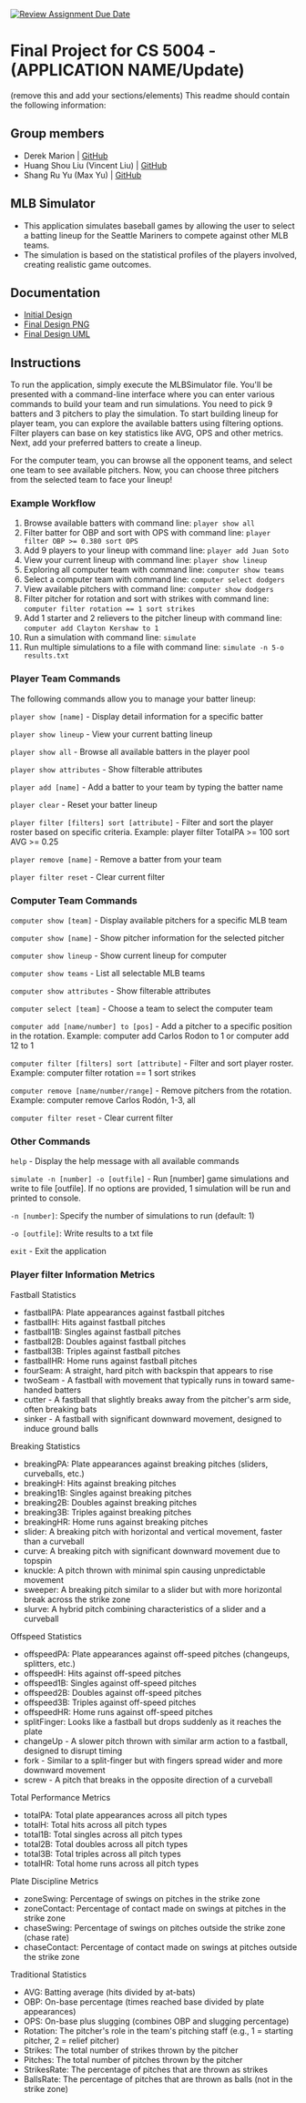[![Review Assignment Due Date](https://classroom.github.com/assets/deadline-readme-button-22041afd0340ce965d47ae6ef1cefeee28c7c493a6346c4f15d667ab976d596c.svg)](https://classroom.github.com/a/IE0ITl4j)

# Final Project for CS 5004 - (APPLICATION NAME/Update)

(remove this and add your sections/elements)
This readme should contain the following information:

## Group members

- Derek Marion | [GitHub](https://github.com/derekmarion)
- Huang Shou Liu (Vincent Liu) | [GitHub](https://github.com/VincentLiuGit)
- Shang Ru Yu (Max Yu) | [GitHub](https://github.com/ShangRuYu)

## MLB Simulator

- This application simulates baseball games by allowing the user to select a batting lineup for the Seattle Mariners to compete against other MLB teams.
- The simulation is based on the statistical profiles of the players involved, creating realistic game outcomes.


## Documentation

- [Initial Design](./DesignDocuments/InitialDesign.md)
- [Final Design PNG](./DesignDocuments/FinalDesign.png)
- [Final Design UML](./DesignDocuments/FinalDesign.uml)

## Instructions

To run the application, simply execute the MLBSimulator file. You'll be presented with a command-line interface where you can enter various commands to build your team and run simulations. You need to pick 9 batters and 3 pitchers to play the simulation. 
To start building lineup for player team, you can explore the available batters using filtering options. Filter players can base on key statistics like AVG, OPS and other metrics. Next, add your preferred batters to create a lineup.

For the computer team, you can browse all the opponent teams, and select one team to see available pitchers. Now, you can choose three pitchers from the selected team to face your lineup!

### Example Workflow

1. Browse available batters with command line: `player show all`
2. Filter batter for OBP and sort with OPS with command line: `player filter OBP >= 0.380 sort OPS`
3. Add 9 players to your lineup with command line: `player add Juan Soto`
4. View your current lineup with command line: `player show lineup`
5. Exploring all computer team with command line: `computer show teams`
6. Select a computer team with command line: `computer select dodgers`
7. View available pitchers with command line: `computer show dodgers`
8. Filter pitcher for rotation and sort with strikes with command line: `computer filter rotation == 1 sort strikes`
9. Add 1 starter and 2 relievers to the pitcher lineup with command line: `computer add Clayton Kershaw to 1`
10. Run a simulation with command line: `simulate`
11. Run multiple simulations to a file with command line: `simulate -n 5-o results.txt`


### Player Team Commands
The following commands allow you to manage your batter lineup:

`player show [name]` - Display detail information for a specific batter

`player show lineup` - View your current batting lineup

`player show all` - Browse all available batters in the player pool

`player show attributes` - Show filterable attributes

`player add [name]` - Add a batter to your team by typing the batter name

`player clear` - Reset your batter lineup

`player filter [filters] sort [attribute]` - Filter and sort the player roster based on specific criteria. Example: player filter TotalPA >= 100 sort AVG >= 0.25

`player remove [name]` - Remove a batter from your team

`player filter reset` - Clear current filter

### Computer Team Commands

`computer show [team]` - Display available pitchers for a specific MLB team

`computer show [name]` - Show pitcher information for the selected pitcher

`computer show lineup` - Show current lineup for computer

`computer show teams` - List all selectable MLB teams

`computer show attributes` - Show filterable attributes

`computer select [team]` - Choose a team to select the computer team

`computer add [name/number] to [pos]` - Add a pitcher to a specific position in the rotation. Example: computer add Carlos Rodon to 1 or computer add 12 to 1

`computer filter [filters] sort [attribute]` - Filter and sort player roster. Example: computer filter rotation == 1 sort strikes

`computer remove [name/number/range]` - Remove pitchers from the rotation. Example: computer remove Carlos Rodón, 1-3, all

`computer filter reset` - Clear current filter

### Other Commands

`help` - Display the help message with all available commands

`simulate -n [number] -o [outfile]` - Run [number] game simulations and write to file [outfile]. If no options are provided, 1 simulation will be run and printed to console.

`-n [number]`: Specify the number of simulations to run (default: 1)

`-o [outfile]`: Write results to a txt file

`exit` - Exit the application

### Player filter Information Metrics
Fastball Statistics

- fastballPA: Plate appearances against fastball pitches
- fastballH: Hits against fastball pitches
- fastball1B: Singles against fastball pitches
- fastball2B: Doubles against fastball pitches
- fastball3B: Triples against fastball pitches
- fastballHR: Home runs against fastball pitches
- fourSeam: A straight, hard pitch with backspin that appears to rise
- twoSeam - A fastball with movement that typically runs in toward same-handed batters
- cutter - A fastball that slightly breaks away from the pitcher's arm side, often breaking bats
- sinker - A fastball with significant downward movement, designed to induce ground balls

Breaking Statistics

- breakingPA: Plate appearances against breaking pitches (sliders, curveballs, etc.)
- breakingH: Hits against breaking pitches
- breaking1B: Singles against breaking pitches
- breaking2B: Doubles against breaking pitches
- breaking3B: Triples against breaking pitches
- breakingHR: Home runs against breaking pitches
- slider: A breaking pitch with horizontal and vertical movement, faster than a curveball
- curve: A breaking pitch with significant downward movement due to topspin
- knuckle: A pitch thrown with minimal spin causing unpredictable movement
- sweeper: A breaking pitch similar to a slider but with more horizontal break across the strike zone
- slurve: A hybrid pitch combining characteristics of a slider and a curveball

Offspeed Statistics

- offspeedPA: Plate appearances against off-speed pitches (changeups, splitters, etc.)
- offspeedH: Hits against off-speed pitches
- offspeed1B: Singles against off-speed pitches
- offspeed2B: Doubles against off-speed pitches
- offspeed3B: Triples against off-speed pitches
- offspeedHR: Home runs against off-speed pitches
- splitFinger: Looks like a fastball but drops suddenly as it reaches the plate
- changeUp - A slower pitch thrown with similar arm action to a fastball, designed to disrupt timing
- fork - Similar to a split-finger but with fingers spread wider and more downward movement
- screw - A pitch that breaks in the opposite direction of a curveball

Total Performance Metrics

- totalPA: Total plate appearances across all pitch types
- totalH: Total hits across all pitch types
- total1B: Total singles across all pitch types
- total2B: Total doubles across all pitch types
- total3B: Total triples across all pitch types
- totalHR: Total home runs across all pitch types

Plate Discipline Metrics

- zoneSwing: Percentage of swings on pitches in the strike zone
- zoneContact: Percentage of contact made on swings at pitches in the strike zone
- chaseSwing: Percentage of swings on pitches outside the strike zone (chase rate)
- chaseContact: Percentage of contact made on swings at pitches outside the strike zone

Traditional Statistics

- AVG: Batting average (hits divided by at-bats)
- OBP: On-base percentage (times reached base divided by plate appearances)
- OPS: On-base plus slugging (combines OBP and slugging percentage)
- Rotation: The pitcher's role in the team's pitching staff (e.g., 1 = starting pitcher, 2 = relief pitcher)
- Strikes: The total number of strikes thrown by the pitcher
- Pitches: The total number of pitches thrown by the pitcher
- StrikesRate: The percentage of pitches that are thrown as strikes
- BallsRate: The percentage of pitches that are thrown as balls (not in the strike zone)
